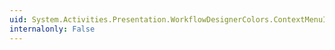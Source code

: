 ```yaml
---
uid: System.Activities.Presentation.WorkflowDesignerColors.ContextMenuItemTextColorKey
internalonly: False
---
```

